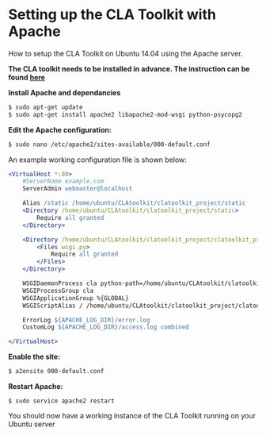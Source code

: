# Setting up the CLA Toolkit with Apache
How to setup the CLA Toolkit on Ubuntu 14.04 using the Apache server.  

**The CLA toolkit needs to be installed in advance. The instruction can be found [here](https://github.com/kojiagile/CLAtoolkit/blob/koji/README.md#local-installation-using-virtualenv)**  

**Install Apache and dependancies**
```bash
$ sudo apt-get update
$ sudo apt-get install apache2 libapache2-mod-wsgi python-psycopg2
```

**Edit the Apache configuration:**
```bash
$ sudo nano /etc/apache2/sites-available/000-default.conf
```

An example working configuration file is shown below:
```apache
<VirtualHost *:80>
    #ServerName example.com
    ServerAdmin webmaster@localhost

    Alias /static /home/ubuntu/CLAtoolkit/clatoolkit_project/static
    <Directory /home/ubuntu/CLAtoolkit/clatoolkit_project/static>
        Require all granted
    </Directory>

    <Directory /home/ubuntu/CLAtoolkit/clatoolkit_project/clatoolkit_project>
        <Files wsgi.py>
            Require all granted
        </Files>
    </Directory>

    WSGIDaemonProcess cla python-path=/home/ubuntu/CLAtoolkit/clatoolkit_project:/home/ubuntu/.virtualenvs/clatoolkit/lib/python2.7/site-packages
    WSGIProcessGroup cla
    WSGIApplicationGroup %{GLOBAL}
    WSGIScriptAlias / /home/ubuntu/CLAtoolkit/clatoolkit_project/clatoolkit_project/wsgi.py

    ErrorLog ${APACHE_LOG_DIR}/error.log
    CustomLog ${APACHE_LOG_DIR}/access.log combined

</VirtualHost>
```

**Enable the site:**
```bash
$ a2ensite 000-default.conf
```

**Restart Apache:**
```
$ sudo service apache2 restart
```

You should now have a working instance of the CLA Toolkit running on your Ubuntu server
